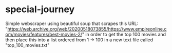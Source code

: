 # special-journey
Simple webscraper using beautiful soup that scrapes this URL: "https://web.archive.org/web/20200518073855/https://www.empireonline.com/movies/features/best-movies-2/" in order to get the top 100 movies and then place this into a list ordered from 1 -> 100 in a new text file called "top_100_movies.txt"
